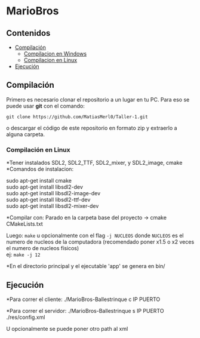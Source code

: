 # MarioBros

## Contenidos
- [Compilación](#compilación)
  - [Compilacion en Windows](#compilación-en-windows)
  - [Compilacion en Linux](#compilación-en-linux)
- [Ejecución](#ejecución) <!-- no se, aca iria algo sobre como ejecutarlo tal vez? -->


## Compilación

Primero es necesario clonar el repositorio a un lugar en tu PC. Para eso se puede usar **git** con el comando: 
```
git clone https://github.com/MatiasMerl0/Taller-1.git
```
o descargar el código de este repositorio en formato zip y extraerlo a alguna carpeta.  

### Compilación en Linux

*Tener instalados SDL2, SDL2_TTF, SDL2_mixer, y SDL2_image, cmake
*Comandos de instalacion:

  sudo apt-get install cmake  
  sudo apt-get install libsdl2-dev  
  sudo apt-get install libsdl2-image-dev  
  sudo apt-get install libsdl2-ttf-dev  
  sudo apt-get install libsdl2-mixer-dev  


*Compilar con:
  Parado en la carpeta base del proyecto -> cmake CMakeLists.txt
  
  Luego:
  `make` u opcionalmente con el flag `-j NUCLEOS` donde `NUCLEOS` es el numero de nucleos de la computadora (recomendado poner x1.5 o x2 veces el numero de nucleos físicos)  
  ej: `make -j 12`

*En el directorio principal y el ejecutable 'app' se genera en bin/

## Ejecución

*Para correr el cliente: ./MarioBros-Ballestrinque c IP PUERTO

*Para correr el servidor: ./MarioBros-Ballestrinque s IP PUERTO ./res/config.xml

U opcionalmente se puede poner otro path al xml


